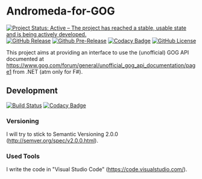 # Andromeda-for-GOG
[![Project Status: Active – The project has reached a stable, usable state and is being actively developed.](https://www.repostatus.org/badges/latest/active.svg)](https://www.repostatus.org/#active)
[![GitHub Release](https://img.shields.io/github/release/NicoVIII/GogApi.DotNet.svg)](https://github.com/NicoVIII/GogApi.DotNet/releases/latest)
[![Github Pre-Release](https://img.shields.io/github/release/NicoVIII/GogApi.DotNet/all.svg?label=prerelease)](https://github.com/NicoVIII/GogApi.DotNet/releases)
[![Codacy Badge](https://api.codacy.com/project/badge/Grade/075c69d86f154b40bef949483e04b98c?branch=production)](https://app.codacy.com/manual/NicoVIII/GogApi.Dotnet/dashboard?bid=14418205)
[![GitHub License](https://img.shields.io/badge/license-MIT-blue.svg)](https://raw.githubusercontent.com/NicoVIII/GogApi.DotNet/master/LICENSE.txt)

This project aims at providing an interface to use the (unofficial) GOG API documented at <https://www.gog.com/forum/general/unofficial_gog_api_documentation/page1> from .NET (atm only for F#).

## Development

[![Build Status](https://github.com/NicoVIII/GogApi.DotNet/workflows/Continuous%20Integration/badge.svg)](https://github.com/NicoVIII/GogApi.DotNet/actions)
[![Codacy Badge](https://api.codacy.com/project/badge/Grade/075c69d86f154b40bef949483e04b98c?branch=master)](https://app.codacy.com/manual/NicoVIII/GogApi.Dotnet/dashboard?bid=14410917)

### Versioning

I will try to stick to Semantic Versioning 2.0.0 (<http://semver.org/spec/v2.0.0.html>).

### Used Tools

I write the code in "Visual Studio Code" (<https://code.visualstudio.com/>).
